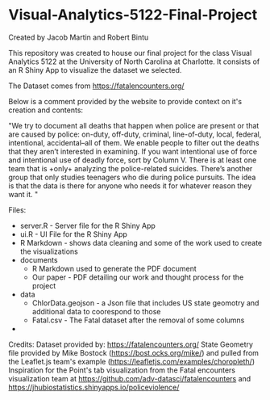 # Visual-Analytics-5122-Final-Project
Created by Jacob Martin and Robert Bintu

This repository was created to house our final project for the class Visual Analytics 5122 at the University of North Carolina at Charlotte.  It consists of an R Shiny App to visualize the dataset we selected.  

The Dataset comes from https://fatalencounters.org/

Below is a comment provided by the website to provide context on it's creation and contents: 

"We try to document all deaths that happen when police are present or that are caused by police: on-duty, off-duty, criminal, line-of-duty, local, federal, intentional, accidental–all of them. We enable people to filter out the deaths that they aren’t interested in examining. If you want intentional use of force and intentional use of deadly force, sort by Column V. There is at least one team that is +only+ analyzing the police-related suicides. There’s another group that only studies teenagers who die during police pursuits. The idea is that the data is there for anyone who needs it for whatever reason they want it. "

Files:
- server.R - Server file for the R Shiny App 
- ui.R - UI File for the R Shiny App 
- R Markdown - shows data cleaning and some of the work used to create the visualizations
- documents 
  - R Markdown used to generate the PDF document 
  - Our paper - PDF detailing our work and thought process for the project 
- data
  - ChlorData.geojson - a Json file that includes US state geomotry and additional data to coorespond to those
  - Fatal.csv - The Fatal dataset after the removal of some columns
- 

Credits: 
Dataset provided by: https://fatalencounters.org/
State Geometry file provided by Mike Bostock (https://bost.ocks.org/mike/) and pulled from the Leaflet.js team's example (https://leafletjs.com/examples/choropleth/)
Inspiration for the Point's tab visualization from the Fatal encounters visualization team at https://github.com/adv-datasci/fatalencounters and https://jhubiostatistics.shinyapps.io/policeviolence/ 



